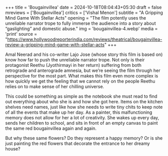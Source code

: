 +++
title = 'Bougainvillea'
date = 2024-10-18T08:04:43+05:30
draft = false
mreviews = ['Bougainvillea']
critics = ['Vishal Menon']
subtitle = "A Gripping Mind Game With Stellar Acts"
opening = "The film potently uses the unreliable narrator trope to fully immerse the audience into a story about “gaslighting” and domestic abuse."
img = 'bougainvillea-4.webp'
media = 'print'
source = "https://www.hollywoodreporterindia.com/reviews/theatrical/bougainvillea-review-a-gripping-mind-game-with-stellar-acts"
+++

Amal Neerad and his co-writer Lajo Jose (whose story this film is based on) know how far to push the unreliable narrator trope. Not only is their protagonist Reethu (Jyothirmayi in her return) suffering from both retrograde and anterograde amnesia, but we’re seeing the film through her perspective for the most part. What makes this film even more complex is how quickly we get the feeling that we cannot rely on the people Reethu relies on to make sense of her chilling universe.

This could be something as simple as the notebook she must read to find out everything about who she is and how she got here. Items on the kitchen shelves need names, just like how she needs to write tiny chits to keep note of all the events that make up her day. As a painter, this malfunctioning memory does not allow for her a lot of creativity. She wakes up every day, sends her children to school, and sits in front of an empty canvas to paint the same red bougainvillea again and again.

But why these same flowers? Do they represent a happy memory? Or is she just painting the red flowers that decorate the entrance to her dreamy house?
